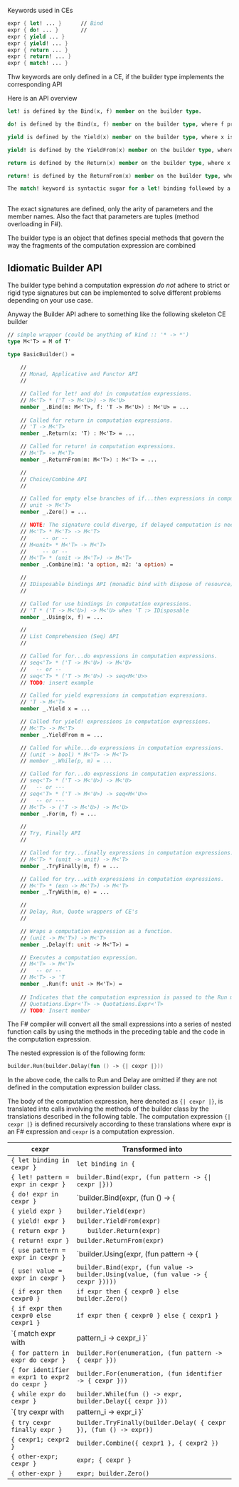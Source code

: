 
Keywords used in CEs

```fsharp
expr { let! ... }      // Bind
expr { do! ... }       // 
expr { yield ... }
expr { yield! ... }
expr { return ... }
expr { return! ... }
expr { match! ... }
```

Thw keywords are only defined in a CE, if the builder type implements the corresponding API

Here is an API overview

```fsharp
let! is defined by the Bind(x, f) member on the builder type.

do! is defined by the Bind(x, f) member on the builder type, where f produces a unit.

yield is defined by the Yield(x) member on the builder type, where x is the item to yield back.

yield! is defined by the YieldFrom(x) member on the builder type, where x is a collection of values.

return is defined by the Return(x) member on the builder type, where x is the item to wrap.

return! is defined by the ReturnFrom(x) member on the builder type, where x is another computation expression.

The match! keyword is syntactic sugar for a let! binding followed by a pattern match on the bound expression
 
```

The exact signatures are defined, only the arity of parameters and the member names. Also the fact
that parameters are tuples (method overloading in F#).

The builder type is an object that defines special methods that govern the way the fragments of the computation expression are combined

## Idiomatic Builder API

The builder type behind a computation expression _do not_ adhere to strict or rigid type 
signatures but can be implemented to solve different problems depending on your use case.

Anyway the Builder API adhere to something like the following skeleton CE builder

```fsharp
// simple wrapper (could be anything of kind :: '* -> *')
type M<'T> = M of T' 

type BasicBuilder() =
    
    //
    // Monad, Applicative and Functor API
    //

    // Called for let! and do! in computation expressions.
    // M<'T> * ('T -> M<'U>) -> M<'U>
    member _.Bind(m: M<'T>, f: 'T -> M<'U>) : M<'U> = ...
    
    // Called for return in computation expressions.
    // 'T -> M<'T>
    member _.Return(x: 'T) : M<'T> = ...

    // Called for return! in computation expressions.
    // M<'T> -> M<'T>
    member _.ReturnFrom(m: M<'T>) : M<'T> = ...

    //
    // Choice/Combine API
    //

    // Called for empty else branches of if...then expressions in computation expressions.
    // unit -> M<'T>
    member _.Zero() = ...

    // NOTE: The signature could diverge, if delayed computation is needed
    // M<'T> * M<'T> -> M<'T> 
    //     -- or --
    // M<unit> * M<'T> -> M<'T>
    //     -- or --
    // M<'T> * (unit -> M<'T>) -> M<'T>
    member _.Combine(m1: 'a option, m2: 'a option) =

    //
    // IDisposable bindings API (monadic bind with dispose of resource)
    //

    // Called for use bindings in computation expressions.
    // 'T * ('T -> M<'U>) -> M<'U> when 'T :> IDisposable
    member _.Using(x, f) = ...

    //
    // List Comprehension (Seq) API
    //

    // Called for for...do expressions in computation expressions.
    // seq<'T> * ('T -> M<'U>) -> M<'U>
    //   -- or --
    // seq<'T> * ('T -> M<'U>) -> seq<M<'U>>
    // TODO: insert example

    // Called for yield expressions in computation expressions.
    // 'T -> M<'T>	
    member _.Yield x = ...

    // Called for yield! expressions in computation expressions.
    // M<'T> -> M<'T>	
    member _.YieldFrom m = ...

    // Called for while...do expressions in computation expressions.
    // (unit -> bool) * M<'T> -> M<'T>
    // member _.While(p, m) = ...

    // Called for for...do expressions in computation expressions.
    // seq<'T> * ('T -> M<'U>) -> M<'U>
    //   -- or ---
    // seq<'T> * ('T -> M<'U>) -> seq<M<'U>>
    //   -- or ---
    // M<'T> -> ('T -> M<'U>) -> M<'U>
    member _.For(m, f) = ...

    //
    // Try, Finally API
    //

    // Called for try...finally expressions in computation expressions.
    // M<'T> * (unit -> unit) -> M<'T>
    member _.TryFinally(m, f) = ...

    // Called for try...with expressions in computation expressions.
    // M<'T> * (exn -> M<'T>) -> M<'T>
    member _.TryWith(m, e) = ...

    //
    // Delay, Run, Quote wrappers of CE's
    //

    // Wraps a computation expression as a function.
    // (unit -> M<'T>) -> M<'T>
    member _.Delay(f: unit -> M<'T>) =

    // Executes a computation expression.
    // M<'T> -> M<'T>
    //   -- or --
    // M<'T> -> 'T
    member _.Run(f: unit -> M<'T>) =
	
    // Indicates that the computation expression is passed to the Run member as a quotation. It translates all instances of a computation into a quotation.
    // Quotations.Expr<'T> -> Quotations.Expr<'T>
    // TODO: Insert member
```

The F# compiler will convert all the small expressions into a series of nested 
function calls by using the methods in the preceding table and the code in the 
computation expression.

The nested expression is of the following form:

```fsharp
builder.Run(builder.Delay(fun () -> {| cexpr |}))
```

In the above code, the calls to Run and Delay are omitted if they are not defined in the computation expression builder class.

The body of the computation expression, here denoted as `{| cexpr |}`, is 
translated into calls involving the methods of the builder class by the translations described 
in the following table. The computation expression `{| cexpr |}` is defined recursively according 
to these translations where expr is an F# expression and `cexpr` is a computation expression.


| `cexpr`      | Transformed into   | 
| ------------- | ------------- | 
| `{ let binding in cexpr }`     | <code>let binding in {| cexpr |}</code> | 
| `{ let! pattern = expr in cexpr }`     | `builder.Bind(expr, (fun pattern -> {\| cexpr \|}))` | 
| `{ do! expr in cexpr }`     | `builder.Bind(expr, (fun () -> {| cexpr |}))` | 
| `{ yield expr }`     | `builder.Yield(expr)` | 
| `{ yield! expr }`     | `builder.YieldFrom(expr)` | 
| `{ return expr }	`     | `	builder.Return(expr)` | 
| `{ return! expr }`     | `builder.ReturnFrom(expr)` | 
| `{ use pattern = expr in cexpr }`     | `builder.Using(expr, (fun pattern -> {| cexpr |}))` | 
| `{ use! value = expr in cexpr }`     | `builder.Bind(expr, (fun value -> builder.Using(value, (fun value -> { cexpr }))))` | 
| `{ if expr then cexpr0 }`     | `if expr then { cexpr0 } else builder.Zero()` | 
| `{ if expr then cexpr0 else cexpr1 }`     | `if expr then { cexpr0 } else { cexpr1 }` | 
| `{ match expr with | pattern_i -> cexpr_i }`     | `match expr with | pattern_i -> { cexpr_i }` | 
| `{ for pattern in expr do cexpr }`     | `builder.For(enumeration, (fun pattern -> { cexpr }))` | 
| `{ for identifier = expr1 to expr2 do cexpr }`     | `builder.For(enumeration, (fun identifier -> { cexpr }))` | 
| `{ while expr do cexpr }`     | `builder.While(fun () -> expr, builder.Delay({ cexpr }))` | 
| `{ try cexpr with | pattern_i -> expr_i }`     | `builder.TryWith(builder.Delay({ cexpr }), (fun value -> match value with | pattern_i -> expr_i | exn -> reraise exn)))` | 
| `{ try cexpr finally expr }`     | `builder.TryFinally(builder.Delay( { cexpr }), (fun () -> expr))` | 
| `{ cexpr1; cexpr2 }`     | `builder.Combine({ cexpr1 }, { cexpr2 })` | 
| `{ other-expr; cexpr }`     | `expr; { cexpr }` | 
| `{ other-expr }`     | `expr; builder.Zero()` | 
 
